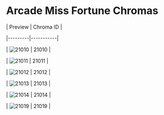 # Arcade Miss Fortune Chromas


| Preview | Chroma ID |

|---------|-----------|

| ![21010](https://raw.communitydragon.org/latest/plugins/rcp-be-lol-game-data/global/default/v1/champion-chroma-images/21/21010.png) | 21010 |

| ![21011](https://raw.communitydragon.org/latest/plugins/rcp-be-lol-game-data/global/default/v1/champion-chroma-images/21/21011.png) | 21011 |

| ![21012](https://raw.communitydragon.org/latest/plugins/rcp-be-lol-game-data/global/default/v1/champion-chroma-images/21/21012.png) | 21012 |

| ![21013](https://raw.communitydragon.org/latest/plugins/rcp-be-lol-game-data/global/default/v1/champion-chroma-images/21/21013.png) | 21013 |

| ![21014](https://raw.communitydragon.org/latest/plugins/rcp-be-lol-game-data/global/default/v1/champion-chroma-images/21/21014.png) | 21014 |

| ![21019](https://raw.communitydragon.org/latest/plugins/rcp-be-lol-game-data/global/default/v1/champion-chroma-images/21/21019.png) | 21019 |